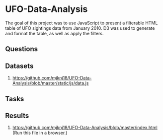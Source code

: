 # UFO-Data-Analysis

The goal of this project was to use JavaScript to present a filterable HTML table of UFO sightings data from January 2010. D3 was used to generate and format the table, as well as apply the filters.

## Questions



## Datasets

1. https://github.com/mjknj18/UFO-Data-Analysis/blob/master/static/js/data.js

## Tasks



## Results

1. https://github.com/mjknj18/UFO-Data-Analysis/blob/master/index.html (Run this file in a browser.)